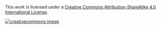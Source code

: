 This work is licensed under a
[Creative Commons Attribution-ShareAlike 4.0 International License](http://creativecommons.org/licenses/by-sa/4.0/).

[![creativecommons image](https://i.creativecommons.org/l/by-sa/4.0/80x15.png)](http://creativecommons.org/licenses/by-sa/4.0/)